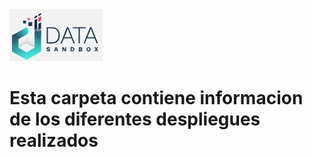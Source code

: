 <img src="/App/logdat.JPG" alt="My cool logo"/>

# Esta carpeta contiene informacion de los diferentes despliegues realizados

